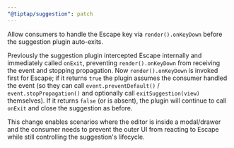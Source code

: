 ```yaml
---
"@tiptap/suggestion": patch
---
```


Allow consumers to handle the Escape key via `render().onKeyDown` before the suggestion plugin auto-exits.

Previously the suggestion plugin intercepted Escape internally and immediately called `onExit`, preventing `render().onKeyDown` from receiving the event and stopping propagation. Now `render().onKeyDown` is invoked first for Escape; if it returns `true` the plugin assumes the consumer handled the event (so they can call `event.preventDefault()` / `event.stopPropagation()` and optionally call `exitSuggestion(view)` themselves). If it returns `false` (or is absent), the plugin will continue to call `onExit` and close the suggestion as before.

This change enables scenarios where the editor is inside a modal/drawer and the consumer needs to prevent the outer UI from reacting to Escape while still controlling the suggestion's lifecycle.
